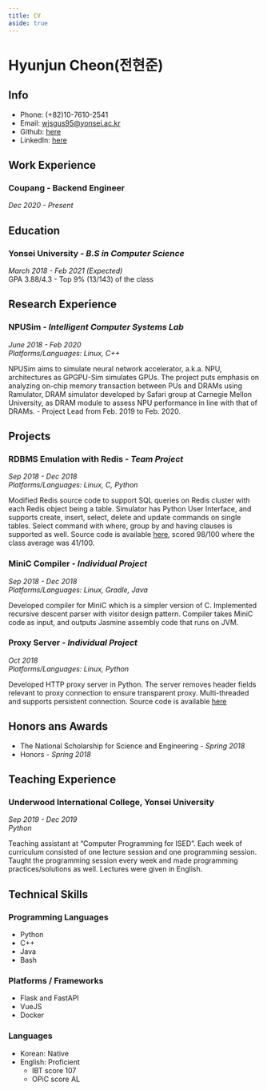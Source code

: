 ```yaml
---
title: CV
aside: true
---
```


# Hyunjun Cheon(전현준)

<TOC :include-level="[2, 2]"/>

## Info

- Phone: (+82)10-7610-2541
- Email: <wjsgus95@yonsei.ac.kr>
- Github: [here](https://github.com/wjsgus95)
- LinkedIn: [here](https://www.linkedin.com/in/hyunjun-jeon-89182310a/)

## Work Experience
### Coupang - Backend Engineer
*Dec 2020 - Present*

## Education
### Yonsei University - *B.S in Computer Science*
*March 2018 - Feb 2021 (Expected)*  
GPA 3.88/4.3 - Top 9% (13/143) of the class


## Research Experience
### NPUSim - *Intelligent Computer Systems Lab*
*June 2018 - Feb 2020  
Platforms/Languages: Linux, C++*   

NPUSim aims to simulate neural network accelerator, a.k.a. NPU, architectures 
as GPGPU-Sim simulates GPUs. The project puts emphasis on analyzing on-chip memory
 transaction between PUs and DRAMs using  Ramulator, DRAM simulator developed by Safari
 group at Carnegie Mellon University, as DRAM module to assess NPU performance in line 
 with that of DRAMs. - Project Lead from Feb. 2019 to Feb. 2020.  


## Projects
### RDBMS Emulation with Redis - *Team Project*
*Sep 2018 - Dec 2018  
Platforms/Languages: Linux, C, Python*  

Modified Redis source code to support SQL queries on Redis cluster with each Redis
 object being a table. Simulator has Python User Interface, and supports create, 
 insert, select, delete and update commands on single tables. Select command with
 where, group by and having clauses is supported as well. Source code is available
 [here](https://github.com/wjsgus95/RDBMS-with-Redis),
 scored 98/100 where the class average was 41/100.

### MiniC Compiler - *Individual Project*
*Sep 2018 - Dec 2018  
Platforms/Languages: Linux, Gradle, Java*

Developed compiler for MiniC which is a simpler version of C. Implemented recursive
 descent parser with visitor design pattern. Compiler takes MiniC code as input,
  and outputs Jasmine assembly code that runs on JVM.


### Proxy Server - *Individual Project*
*Oct 2018  
Platforms/Languages: Linux, Python*  

Developed HTTP proxy server in Python. The server removes header fields relevant
 to proxy connection to ensure transparent proxy. Multi-threaded and supports
 persistent connection. Source code is available 
 [here](https://github.com/wjsgus95/Python-Proxy-Server)


## Honors ans Awards
 - The National Scholarship for Science and Engineering - *Spring 2018*
 - Honors - *Spring 2018*


## Teaching Experience
### Underwood International College, Yonsei University
*Sep 2019 - Dec 2019  
Python*  

Teaching assistant at “Computer Programming for ISED”. Each week of curriculum
 consisted of one lecture session and one programming session. Taught the programming
 session every week and made programming practices/solutions as well.
 Lectures were given in English.

## Technical Skills
### Programming Languages
 - Python
 - C++
 - Java
 - Bash

### Platforms / Frameworks
 - Flask and FastAPI
 - VueJS
 - Docker

### Languages
 - Korean:  Native
 - English: Proficient
   - IBT score 107
   - OPiC score AL
